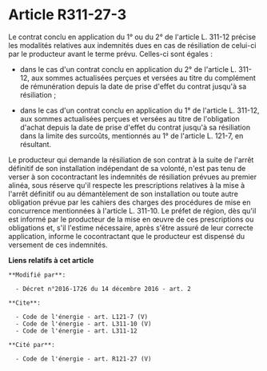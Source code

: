 # Article R311-27-3

Le contrat conclu en application du 1° ou du 2° de l'article L. 311-12 précise les modalités relatives aux indemnités dues en
cas de résiliation de celui-ci par le producteur avant le terme prévu. Celles-ci sont égales :

- dans le cas d'un contrat conclu en application du 2° de l'article L. 311-12, aux sommes actualisées perçues et versées au
titre du complément de rémunération depuis la date de prise d'effet du contrat jusqu'à sa résiliation ;

- dans le cas d'un contrat conclu en application du 1° de l'article L. 311-12, aux sommes actualisées perçues et versées au
titre de l'obligation d'achat depuis la date de prise d'effet du contrat jusqu'à sa résiliation dans la limite des surcoûts,
mentionnés au 1° de l'article L. 121-7, en résultant. 

Le producteur qui demande la résiliation de son contrat à la suite de l'arrêt définitif de son installation indépendant de sa
volonté, n'est pas tenu de verser à son cocontractant les indemnités de résiliation prévues au premier alinéa, sous réserve
qu'il respecte les prescriptions relatives à la mise à l'arrêt définitif ou au démantèlement de son installation ou toute
autre obligation prévue par les cahiers des charges des procédures de mise en concurrence mentionnées à l'article L. 311-10.
Le préfet de région, dès qu'il est informé par le producteur de la mise en œuvre de ces prescriptions ou obligations et, s'il
l'estime nécessaire, après s'être assuré de leur correcte application, informe le cocontractant que le producteur est
dispensé du versement de ces indemnités.

**Liens relatifs à cet article**

	**Modifié par**:

	  - Décret n°2016-1726 du 14 décembre 2016 - art. 2

	**Cite**:

	  - Code de l'énergie - art. L121-7 (V)
	  - Code de l'énergie - art. L311-10 (V)
	  - Code de l'énergie - art. L311-12

	**Cité par**:

	  - Code de l'énergie - art. R121-27 (V)
